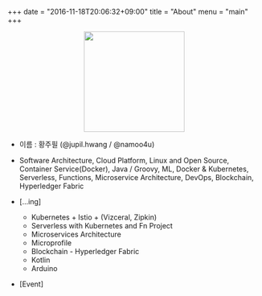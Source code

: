 +++
date = "2016-11-18T20:06:32+09:00"
title = "About"
menu = "main"
+++

<div align=center><img src=https://avatars0.githubusercontent.com/u/6387151?s=460&v=4 height=200 width=200 > 
</div>

- 이름 :  황주필 (@jupil.hwang / @namoo4u)

- Software Architecture, Cloud Platform, Linux and Open Source, Container Service(Docker), Java / Groovy, ML, Docker & Kubernetes, Serverless, Functions, Microservice Architecture, DevOps, Blockchain, Hyperledger Fabric

- [...ing]
  - Kubernetes + Istio + (Vizceral, Zipkin)
  - Serverless with Kubernetes and Fn Project
  - Microservices Architecture
  - Microprofile
  - Blockchain - Hyperledger Fabric
  - Kotlin
  - Arduino


- [Event]